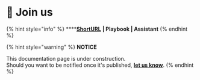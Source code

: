 # 🚧 Join us

{% hint style="info" %}
****[**ShortURL**](https://tiof.click/BiTJoinUs) **| Playbook | Assistant**
{% endhint %}





{% hint style="warning" %}
**NOTICE**

This documentation page is under construction.\
Should you want to be notified once it's published, [**let us know**](https://tiof.click/TIOFTarianUpdatesService).
{% endhint %}
